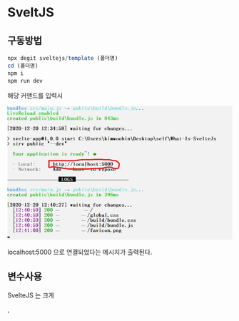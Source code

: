 # SveltJS

## 구동방법

```javascript
npx degit sveltejs/template (폴더명)
cd (폴더명)
npm i
npm run dev
```

해당 커맨드를 입력시

<img src="./gitImages/Install.png"/>

localhost:5000 으로 연결되었다는 메시지가 출력된다.

## 변수사용

SvelteJS 는 크게 <main> , <script> , <style> 로 나뉘는데

<img src="./gitImages/Variable.png">

변수를 해당 부분처럼 사용할 수 있다.

태그의 속상 값 으로도 변수를 사용할 수 있는데

<img src="./gitImages/AttrVariable.png">

src 에 들어갈 값은 public 폴더를 기준으로 상대경로를 적어주어야 한다.

## 스타일링

<img src="./gitImages/Style.png">

스타일은 매우 간단하게 기존에 CSS 작업을 <style> 태그 안에서 해주면 정상 적용된다.

## 컴포넌트 분리

<img src="./gitImages/Other_Component.png">

이렇게 다른 컴포넌트를 src 에 위치시켜주고

<img src="./gitImages/Import.png"/>

이렇게 Import 해와서 재사용이 가능하다.

별도의 export 작업은 해주지않아도 된다.

## HTML 변수

<img src="./gitImages/JustStr.png">

만약 HTML 태그를 변수에 넣고 삽입하고싶다면 어떻게 해야할까?

위와같은 방법으로 하면 결과는

<img src="./gitImages/JustStr_result.png">

위와같이 된다 .그저 문자열로 인식하는 것 이다.

하지만

<img src="./gitImages/UsingHTML.png">

위와 같이

{@html (변수명)}

으로 삽입한다면

<img src="./gitImages/UsingHTML_result.png">

위와 같은 결과가 출력되는 것을 알 수 있다.

## 작동원리

<img src="./gitImages/WhiteBox.png">

해당 사진처럼 main.js 안에 있는 내용이 Build 과정을 거치며
우리가 사용할 수 있도록 컴파일 되는 것이다.

## 함수관리

<img src="./gitImages/onClick.png">

함수를 호출할 때 에는 on:click={함수명} 을 주어야 한다.

함수선언은 <script> 태그 안에서 자유롭게 하면 된다.

위와 같은 코드를 준다면 아래와 같이 출련된다.

<img src="./gitImages/onClick_result.png">

## 반응성 선언

만약 FirstName 이라는 변수와 SecondName 이라는 변수를 조합하여
FullName 을 갖는 변수는 어떻게 사용해야할까??

```javascript
const FirstName = 'Chobby';
const SecondName = 'Kim';
const FullName = FirstName + SecondName;
```

위와같이 입력될 것이지만 만약 이벤트로 FirstName 의 값이 변경된다면 FullName 의 값이 변경될까??

변경되지 않는다. 변경되게 하기 위해서는 변수를 참조하는 변수의 앞에 $: 를 넣어

```javascript
const FirstName = 'Chobby';
const SecondName = 'Kim';
$: FullName = FirstName + SecondName;
```

위와같이 입력해주어야 한다.

## $:

과연 $: 는 어떨때 사용해야할까??

```javascript
<script>$: {alert('hello')}</script>
```

위와 같은경우 컴포넌트가 마운트 될 때 , 스테이트의 값이 어떠한 값이든 변경되는 경우 모두 alert('hello') 가 실행된다.

만약 특정 상태가 변경되는 경우에만 실행하고 싶다면 조건식을 붙일 수 도있다.

```javascript
<script>$: if(value >= 10) {alert('Over 10')}</script>
```

즉 , $: 는 변경되는 상태에 따라 특정 행동을 취해야하는 경우에 사용된다고 볼 수 있다.

## 배열 및 객체 인식

다른 프레임워크들과 같이 상태가 배열 혹은 객체일 경우에

<img src="./gitImages/ArrOrObj.png">

위와 같은 코드를 짜서 버튼을 누른다 하더라도

1 + 2 + 3 + 4 + 5 = 15

해당 화면에서 바뀌지 않는데 그 이유는

배열의 상태변화를 알아차리기 힘들기 때문에 상태가 바뀌더라도 화면에 리랜더링 되지 않는 것이다.

배열의 경우는
스프레드 문법을 이용해

<img src="./gitImages/StateChange.png">

위와 같이 변수 = [...변수 , 새 값]

을 등록하면 변화를 알아차려 리랜더링 한다.

<img src="./gitImages/StateChange_result.png">

위 이미지는 버튼을 두 번 누른 경우이다.

## Props

<img src="./gitImages/Props.png">

부모태그에서 import 한 컴포넌트에 위 사진처럼 프롭스를 주면

<img src="./gitImages/Props_Child.png">

자식 컴포넌트에서 export let (프롭스명) 으로 받아 사용이 가능하다.

결과는 다음과 같다.

<h1>Hello There Your Age is 19</h1>

만약 기본값을 주고 싶다면

<img src="./gitImages/Props_Child.png">

위 사진에서

```javascript
<script>export let age = (기본값)</script>
```

을 한다면 부모 컴포넌트에서 Props 를 주지않고

<Other /> 로 호출하는경우 기본값으로 반영된다.

만약 Props 가 Object 인 경우

<img src="./gitImages/Props_Object.png">

위와 같이 상속해 줄 수 있다

물론 각각의 값만 원하는경우

<Child name={test.name} />

위와같이 전달도 가능하다.

<img src="./gitImages/Props_Object_Take.png">

받아오는 경우엔 다른경우와 같이 받아 올 수 있다.

결과화면은 아래와 같다.

<h1>woobin,19,Programmer</h1>

## 조건문

<img src="./gitImages/Login.png">

위 사진과 같이 HTML 을 제어할 수 있는 조건문을 작성할 수 있다

```javascript
{#if (조건식)}
    <HTML>
{/if}

```

조건식이 True 를 반환하면 HTML 태그가 보이며 False 를 반환하는 경우 보이지 않는다.

<img src="./gitImages/ElseIf.png">

위 사진과 같이 else if 또한 사용이 가능하며 끝에는 항상
{/if} 를 해주어야 오류가 나지 않는다.

## 반복문

<img src="./gitImages/Repeat.png">

```javascript
{# each (배열) as (값 , 인덱스(생략가능) )}
    <HTML>
{/each}
```

의 형태이며 값 은 구조분해 할당이 가능하고 index 를 인자로 받을 수 있다.

사용의 끝에는 항상 each 를 닫아주어야 한다.

반복을 할 때에는 SvelteJS 뿐만 아니라 다른 프레임워크 에서도 key 값을 주어야 하는데

그 이유는 유동적인 어떤 원소가 생성 , 삭제 , 수정 되었는지 컴퓨터가 알기 위해서 이다.

```javascript
{# each (배열) as (값) (값.id)}
    <HTML>
{/each}
```

위 구조처럼 값.id 가 아니더라도 식별을 위해 사용이 가능한 중복되지 않는 key 를 주어야 한다.

## 비동기 작업

비동기 작업을 위해서

```javascript
{#await (비동기 작업함수)()}
    <p>기다리는 동안 표시할 HTML</p>
{:then testVar}
    <p>로딩이 끝나고 데이터를 표시할 HTML {testVar}</p>
{:catch err}
    <p>{err} 에러처리</p>
{/await}
```

해당 구조를 사용해야한다 다음 사진을 보자

<img src="./gitImages/Async.png">

위 사진과 같이 비동기 작업을 할 함수를 SvelteJS 식으로 표현하면 된다.
